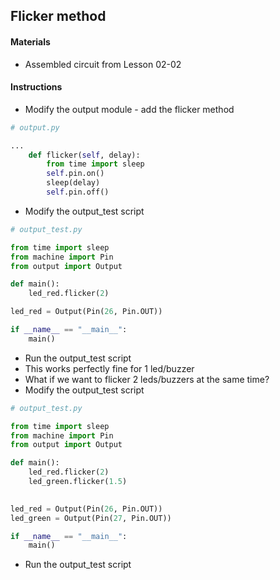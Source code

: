 ## Flicker method

#### Materials
 - Assembled circuit from Lesson 02-02

#### Instructions
 - Modify the output module - add the flicker method
```Python
# output.py

...
    def flicker(self, delay):
        from time import sleep
        self.pin.on()
        sleep(delay)
        self.pin.off()
```
 - Modify the output_test script
```Python
# output_test.py

from time import sleep
from machine import Pin
from output import Output

def main():
    led_red.flicker(2)

led_red = Output(Pin(26, Pin.OUT))

if __name__ == "__main__":
    main()
```
 - Run the output_test script
 - This works perfectly fine for 1 led/buzzer
 - What if we want to flicker 2 leds/buzzers at the same time?
 - Modify the output_test script
```Python
# output_test.py

from time import sleep
from machine import Pin
from output import Output

def main():
    led_red.flicker(2)
    led_green.flicker(1.5)
    

led_red = Output(Pin(26, Pin.OUT))
led_green = Output(Pin(27, Pin.OUT))

if __name__ == "__main__":
    main()
```
- Run the output_test script
